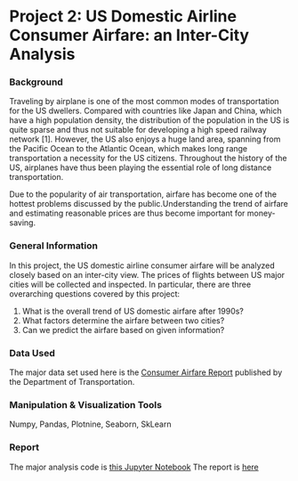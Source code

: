 # Project 2: US Domestic Airline Consumer Airfare: an Inter-City Analysis
### Background
Traveling by airplane is one of the most common modes of transportation for the US dwellers. Compared with countries like Japan and China, which have a high population density, the distribution of the population in the US is quite sparse and thus not suitable for developing a high speed railway network [1]. However, the US also enjoys a huge land area, spanning from the Pacific Ocean to the Atlantic Ocean, which makes long range transportation a necessity for the US citizens. Throughout the history of the US, airplanes have thus been playing the essential role of long distance transportation. 

Due to the popularity of air transportation, airfare has become one of the hottest problems discussed by the public.Understanding the trend of airfare and estimating reasonable prices are thus become important for money-saving. 

### General Information
In this project, the US domestic airline consumer airfare will be analyzed closely based on an inter-city view. The prices of flights between US major cities will be collected and inspected. In particular, there are three overarching questions covered by this project:
1. What is the overall trend of US domestic airfare after 1990s?
2. What factors determine the airfare between two cities?
3. Can we predict the airfare based on given information?

### Data Used
The major data set used here is the [Consumer Airfare Report](https://data.transportation.gov/Aviation/Consumer-Airfare-Report-Table-1-Top-1-000-Contiguo/4f3n-jbg2) published by the Department of Transportation.

### Manipulation & Visualization Tools
Numpy, Pandas, Plotnine, Seaborn, SkLearn

### Report
The major analysis code is [this Jupyter Notebook]()
The report is [here]()
